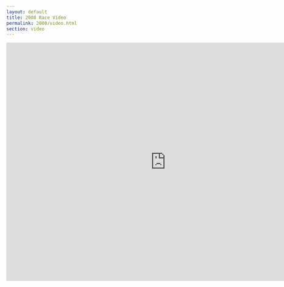```yaml
---
layout: default
title: 2008 Race Video
permalink: 2008/video.html
section: video
---
```

<iframe src="http://www.youtube.com/embed/XPlRT26CXZc"  width="840" height="630" frameborder="0" allowfullscreen="1"> </iframe>
